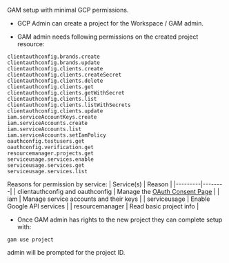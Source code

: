 GAM setup with minimal GCP permissions.

- GCP Admin can create a project for the Workspace / GAM admin.

- GAM admin needs following permissions on the created project resource:

```
clientauthconfig.brands.create
clientauthconfig.brands.update
clientauthconfig.clients.create
clientauthconfig.clients.createSecret
clientauthconfig.clients.delete
clientauthconfig.clients.get
clientauthconfig.clients.getWithSecret
clientauthconfig.clients.list
clientauthconfig.clients.listWithSecrets
clientauthconfig.clients.update
iam.serviceAccountKeys.create
iam.serviceAccounts.create
iam.serviceAccounts.list
iam.serviceAccounts.setIamPolicy
oauthconfig.testusers.get
oauthconfig.verification.get
resourcemanager.projects.get
serviceusage.services.enable
serviceusage.services.get
serviceusage.services.list
```
Reasons for permission by service:
| Service(s) | Reason |
|---------|--------|
| clientauthconfig and oauthconfig | Manage the [OAuth Consent Page](https://developers.google.com/workspace/guides/configure-oauth-consent) |
| iam | Manage service accounts and their keys |
| serviceusage | Enable Google API services |
| resourcemanager | Read basic project info |

- Once GAM admin has rights to the new project they can complete setup with:
```
gam use project
```
admin will be prompted for the project ID.